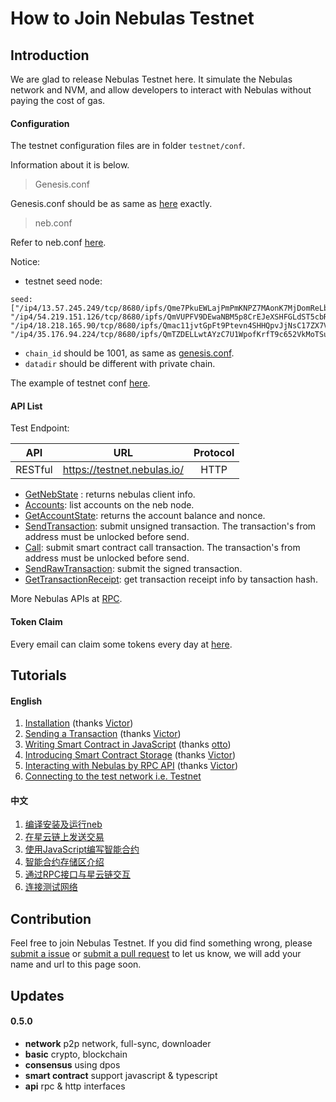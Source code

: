 # How to Join Nebulas Testnet

## Introduction

We are glad to release Nebulas Testnet here. It simulate the Nebulas network and NVM, and allow developers to interact with Nebulas without paying the cost of gas.

#### Configuration

The testnet configuration files are in folder `testnet/conf`.

Information about it is below.

> Genesis.conf

Genesis.conf should be as same as [here](resources/conf/testnet-genesis.conf) exactly.

> neb.conf

Refer to neb.conf [here](resources/conf/neb.conf).

Notice:

* testnet seed node:

```
seed:["/ip4/13.57.245.249/tcp/8680/ipfs/Qme7PkuEWLajPmPmKNPZ7MAonK7MjDomReLbEzdy8yJHo4", "/ip4/54.219.151.126/tcp/8680/ipfs/QmVUPFV9DEwaNBM5p8CrEJeXSHFGLdST5cbRaTkUjVrF6r", "/ip4/18.218.165.90/tcp/8680/ipfs/Qmac11jvtGpFt9Ptevn4SHHQpvJjNsC17ZX7VmuHvsHM8o", "/ip4/35.176.94.224/tcp/8680/ipfs/QmTZDELLwtAYzC7U1WpofKrfT9c652VkMoTSum3cfadHM5"]
```
* `chain_id` should be 1001, as same as [genesis.conf](resources/conf/testnet-genesis.conf).
* `datadir` should be different with private chain.

The example of testnet conf [here](resources/conf/testnet-config.conf).

#### API List

Test Endpoint:

| API | URL | Protocol |
|-------|:------------:|:------------:|
| RESTful | https://testnet.nebulas.io/ | HTTP |

* [GetNebState](https://github.com/nebulasio/wiki/blob/master/rpc.md#getnebstate) : returns nebulas client info.
* [Accounts](https://github.com/nebulasio/wiki/blob/master/rpc.md#accounts): list accounts on the neb node.
* [GetAccountState](https://github.com/nebulasio/wiki/blob/master/rpc.md#getaccountstate): returns the account balance and nonce.
* [SendTransaction](https://github.com/nebulasio/wiki/blob/master/rpc.md#sendtransaction): submit unsigned transaction. The transaction's from address must be unlocked before send.
* [Call](https://github.com/nebulasio/wiki/blob/master/rpc.md#call): submit smart contract call transaction. The transaction's from address must be unlocked before send.
* [SendRawTransaction](https://github.com/nebulasio/wiki/blob/master/rpc.md#sendrawtransaction): submit the signed transaction.
* [GetTransactionReceipt](https://github.com/nebulasio/wiki/blob/master/rpc.md#gettransactionreceipt): get transaction receipt info by tansaction hash.

More Nebulas APIs at [RPC](https://github.com/nebulasio/wiki/blob/master/rpc.md).

#### Token Claim

Every email can claim some tokens every day at [here](https://testnet.nebulas.io/claim).

## Tutorials

#### English

1. [Installation](https://github.com/nebulasio/wiki/blob/master/tutorials/%5BEnglish%5D%20Nebulas%20101%20-%2001%20Installation.md) (thanks [Victor](https://github.com/victorychain))
2. [Sending a Transaction](https://github.com/nebulasio/wiki/blob/master/tutorials/%5BEnglish%5D%20Nebulas%20101%20-%2002%20Transaction.md) (thanks [Victor](https://github.com/victorychain))
3. [Writing Smart Contract in JavaScript](https://github.com/nebulasio/wiki/blob/master/tutorials/%5BEnglish%5D%20Nebulas%20101%20-%2003%20Smart%20Contracts%20JavaScript.md) (thanks [otto](https://github.com/ottokafka))
4. [Introducing Smart Contract Storage](https://github.com/nebulasio/wiki/blob/master/tutorials/%5BEnglish%5D%20Nebulas%20101%20-%2004%20Smart%20Contract%20Storage.md) (thanks [Victor](https://github.com/victorychain))
5. [Interacting with Nebulas by RPC API](https://github.com/nebulasio/wiki/blob/master/tutorials/%5BEnglish%5D%20Nebulas%20101%20-%2005%20Interacting%20with%20Nebulas%20by%20RPC%20API.md) (thanks [Victor](https://github.com/victorychain))
6. [Connecting to the test network i.e. Testnet](https://github.com/nebulasio/wiki/blob/master/tutorials/%5BEnglish%5D%20Nebulas%20101%20-%2006%20Testnet.md)

#### 中文

1. [编译安装及运行neb](https://github.com/nebulasio/wiki/blob/master/tutorials/%5B中文%5D%20Nebulas%20101%20-%2001%20编译安装.md)
2. [在星云链上发送交易](https://github.com/nebulasio/wiki/blob/master/tutorials/%5B中文%5D%20Nebulas%20101%20-%2002%20发送交易.md)
3. [使用JavaScript编写智能合约](https://github.com/nebulasio/wiki/blob/master/tutorials/%5B中文%5D%20Nebulas%20101%20-%2003%20编写智能合约.md)
4. [智能合约存储区介绍](https://github.com/nebulasio/wiki/blob/master/tutorials/%5B中文%5D%20Nebulas%20101%20-%2004%20智能合约存储区.md)
5. [通过RPC接口与星云链交互](https://github.com/nebulasio/wiki/blob/master/tutorials/%5B中文%5D%20Nebulas%20101%20-%2005%20通过RPC接口与星云链交互.md)
6. [连接测试网络](https://github.com/nebulasio/wiki/blob/master/tutorials/%5B中文%5D%20Nebulas%20101%20-%2006%20测试网络.md)

## Contribution

Feel free to join Nebulas Testnet. If you did find something wrong, please [submit a issue](https://github.com/nebulasio/go-nebulas/issues/new) or [submit a pull request](https://github.com/nebulasio/go-nebulas/pulls) to let us know, we will add your name and url to this page soon.

## Updates

#### 0.5.0

- **network** p2p network, full-sync, downloader
- **basic** crypto, blockchain
- **consensus** using dpos
- **smart contract** support javascript & typescript
- **api** rpc & http interfaces
